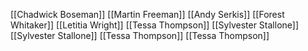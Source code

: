 [[Chadwick Boseman]]
[[Martin Freeman]]
[[Andy Serkis]]
[[Forest Whitaker]]
[[Letitia Wright]]
[[Tessa Thompson]]
[[Sylvester Stallone]]
[[Sylvester Stallone]]
[[Tessa Thompson]]
[[Tessa Thompson]]
